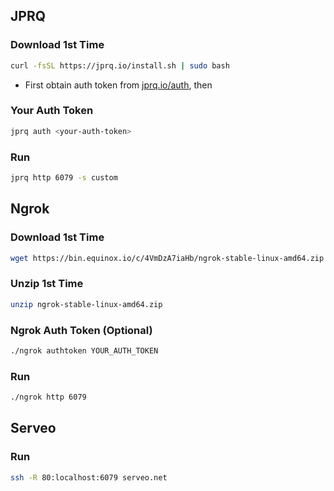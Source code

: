 
## JPRQ

### Download 1st Time
```bash
curl -fsSL https://jprq.io/install.sh | sudo bash
```
- First obtain auth token from [jprq.io/auth](https://jprq.io/auth), then

### Your Auth Token
```bash
jprq auth <your-auth-token>
```

### Run
```bash
jprq http 6079 -s custom
```


## Ngrok

### Download 1st Time
```bash
wget https://bin.equinox.io/c/4VmDzA7iaHb/ngrok-stable-linux-amd64.zip
```

### Unzip 1st Time
```bash
unzip ngrok-stable-linux-amd64.zip
```

### Ngrok Auth Token (Optional)
```bash
./ngrok authtoken YOUR_AUTH_TOKEN

```

### Run
```bash
./ngrok http 6079
```


## Serveo

### Run
```bash
ssh -R 80:localhost:6079 serveo.net
```
